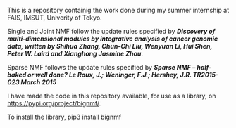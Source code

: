 This is a repository containig the work done during my summer internship at FAIS, IMSUT, Univerity of Tokyo.

Single and Joint NMF follow the update rules specified by ***Discovery of multi-dimensional modules by integrative analysis of cancer genomic data, written by Shihua Zhang, Chun-Chi Liu, Wenyuan Li, Hui Shen, Peter W. Laird and Xianghong Jasmine Zhou***.

Sparse NMF follows the update rules specified by ***Sparse NMF – half-baked or well done? Le Roux, J.; Weninger, F.J.; Hershey, J.R. TR2015-023 March 2015***

I have made the code in this repository available, for use as a library, on https://pypi.org/project/bignmf/.

To install the library,    pip3 install bignmf
